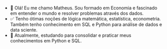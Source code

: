 - 👋 Olá! Eu me chamo Matheus. Sou formado em Economia e fascinado em entender o mundo e resolver problemas através dos dados.
- ✅ Tenho ótimas noções de lógica matemática, estatística, econometria. Também tenho conhecimento em SQL e Python para análise de dados e data sciente.
- 📖 Atualmente, estudando para consolidar e praticar meus conhecimentos em Python e SQL.
<!---
matheusgm502/matheusgm502 is a ✨ special ✨ repository because its `README.md` (this file) appears on your GitHub profile.
You can click the Preview link to take a look at your changes.
--->

